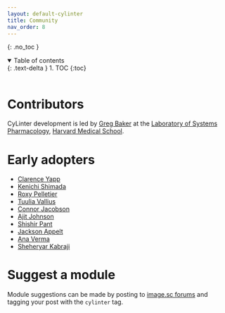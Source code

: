 ```yaml
---
layout: default-cylinter
title: Community
nav_order: 8
---
```


{: .no_toc }

<details open markdown="block">
  <summary>
    Table of contents
  </summary>
  {: .text-delta }
1. TOC
{:toc}
</details>

<br/>

# Contributors

CyLinter development is led by [Greg Baker](https://scholar.harvard.edu/gregoryjbaker) at the [Laboratory of Systems Pharmacology](https://hits.harvard.edu/the-program/laboratory-of-systems-pharmacology/about/), [Harvard Medical School](https://hms.harvard.edu/).

# Early adopters
* [Clarence Yapp](https://scholar.harvard.edu/clarence/who-clarence)
* [Kenichi Shimada](https://scholar.harvard.edu/kenichi_shimada)
* [Roxy Pelletier](https://www.linkedin.com/in/roxanne-pelletier)
* [Tuulia Vallius](https://scholar.harvard.edu/vallius/home)
* [Connor Jacobson](https://scholar.harvard.edu/connorjacobson/home)
* [Ajit Johnson](https://scholar.harvard.edu/ajitjohnson/home)
* [Shishir Pant](https://fi.linkedin.com/in/shishir-pant)
* [Jackson Appelt](https://www.linkedin.com/in/jackson-appelt-311405142)
* [Ana Verma](https://www.linkedin.com/in/anaverma)
* [Sheheryar Kabraji](https://www.dana-farber.org/find-a-doctor/sheheryar-k-kabraji/)

# Suggest a module

Module suggestions can be made by posting to [image.sc forums](https://forum.image.sc/tag/cylinter) and tagging your post with the `cylinter` tag.
